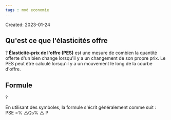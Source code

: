 ```yaml
---
tags : mod economie
---
```

Created: 2023-01-24

## Qu'est ce que l'élasticités offre
?
**Élasticité-prix de l'offre (PES)** est une mesure de combien la quantité offerte d'un bien change lorsqu'il y a un changement de son propre prix. Le PES peut être calculé lorsqu'il y a un mouvement le long de la courbe d'offre. 

## Formule 
?


En utilisant des symboles, la formule s'écrit généralement comme suit :
PSE =% △Qs% △ P